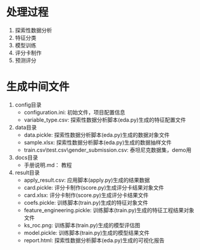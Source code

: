 # 处理过程
1. 探索性数据分析
2. 特征分类
3. 模型训练
4. 评分卡制作
5. 预测评分

# 生成中间文件
1. config目录
    * configuration.ini: 初始文件，项目配置信息
    * variable_type.csv: 探索性数据分析脚本(eda.py)生成的特征配置文件
2. data目录
    * data.pickle: 探索性数据分析脚本(eda.py)生成的数据对象文件
    * sample.xlsx: 探索性数据分析脚本(eda.py)生成的数据抽样文件
    * train.csv\test.csv\gender_submission.csv: 泰坦尼克数据集，demo用
3. docs目录
    * 手册说明.md： 教程
4. result目录
    * apply_result.csv: 应用脚本(apply.py)生成的结果数据
    * card.pickle: 评分卡制作(score.py)生成评分卡结果对象文件
    * card.xlsx: 评分卡制作(score.py)生成评分卡结果文件
    * coefs.pickle: 训练脚本(train.py)生成的特征对象文件
    * feature_engineering.pickle: 训练脚本(train.py)生成的特征工程结果对象文件
    * ks_roc.png: 训练脚本(train.py)生成的模型评估图
    * model.pickle: 训练脚本(train.py)生成的模型结果文件
    * report.html: 探索性数据分析脚本(eda.py)生成的可视化报告